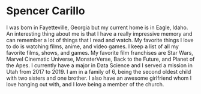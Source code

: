 # Spencer Carillo
I was born in Fayetteville, Georgia but my current home is in Eagle, Idaho. An interesting thing about me is that I have a really impressive memory and can remember a lot of things that I read and watch. My favorite things I love to do is watching films, anime, and video games. I keep a list of all my favorite films, shows, and games. My favorite film franchises are Star Wars, Marvel Cinematic Universe, MonsterVerse, Back to the Future, and Planet of the Apes. I currently have a major in Data Science and I served a mission in Utah from 2017 to 2019. I am in a family of 6, being the second oldest child with two sisters and one brother. I also have an awesome girlfriend whom I love hanging out with, and I love being a member of the church. 